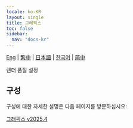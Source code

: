 ```yaml
---
locale: ko-KR
layout: single
title: 그래픽스
toc: false
sidebar:
  nav: "docs-kr"
---
```

[Eng](/dancexr/features/graphics) | [繁中](/tw/dancexr/features/graphics) | [日本語](/jp/dancexr/features/graphics) | [한국어](/kr/dancexr/features/graphics) | [简中](/zh/dancexr/features/graphics)

렌더 품질 설정

## 구성

구성에 대한 자세한 설명은 다음 페이지를 방문하십시오:

[그래픽스 v2025.4](/dancexr/menu/2025.4/system/graphics)